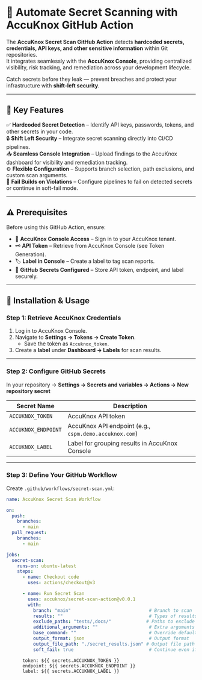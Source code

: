 # 🔑 Automate Secret Scanning with AccuKnox GitHub Action  

The **AccuKnox Secret Scan GitHub Action** detects **hardcoded secrets, credentials, API keys, and other sensitive information** within Git repositories.  
It integrates seamlessly with the **AccuKnox Console**, providing centralized visibility, risk tracking, and remediation across your development lifecycle.  

Catch secrets before they leak — prevent breaches and protect your infrastructure with **shift-left security**.  

---

## 🎯 Key Features  
✅ **Hardcoded Secret Detection** – Identify API keys, passwords, tokens, and other secrets in your code.  
🔒 **Shift Left Security** – Integrate secret scanning directly into CI/CD pipelines.  
📥 **Seamless Console Integration** – Upload findings to the AccuKnox dashboard for visibility and remediation tracking.  
⚙️ **Flexible Configuration** – Supports branch selection, path exclusions, and custom scan arguments.  
🚦 **Fail Builds on Violations** – Configure pipelines to fail on detected secrets or continue in soft-fail mode.  

---

## ⚠️ Prerequisites  
Before using this GitHub Action, ensure:  

- 🔐 **AccuKnox Console Access** – Sign in to your AccuKnox tenant.  
- 🗝️ **API Token** – Retrieve from AccuKnox Console (see Token Generation).  
- 🏷️ **Label in Console** – Create a label to tag scan reports.  
- 🔑 **GitHub Secrets Configured** – Store API token, endpoint, and label securely.  

---

## 📌 Installation & Usage  

### Step 1: Retrieve AccuKnox Credentials  
1. Log in to AccuKnox Console.  
2. Navigate to **Settings → Tokens → Create Token**.  
   - Save the token as `Accuknox_token`.  
3. Create a **label** under **Dashboard → Labels** for scan results.  

---

### Step 2: Configure GitHub Secrets  
In your repository → **Settings → Secrets and variables → Actions → New repository secret**  

| Secret Name        | Description |
|---------------------|-------------|
| `ACCUKNOX_TOKEN`   | AccuKnox API token |
| `ACCUKNOX_ENDPOINT`| AccuKnox API endpoint (e.g., `cspm.demo.accuknox.com`) |
| `ACCUKNOX_LABEL`   | Label for grouping results in AccuKnox Console |  

---

### Step 3: Define Your GitHub Workflow  

Create `.github/workflows/secret-scan.yml`:

```yaml
name: AccuKnox Secret Scan Workflow

on:
  push:
    branches:
      - main
  pull_request:
    branches:
      - main

jobs:
  secret-scan:
    runs-on: ubuntu-latest
    steps:
      - name: Checkout code
        uses: actions/checkout@v3

      - name: Run Secret Scan
        uses: accuknox/secret-scan-action@v0.0.1
        with:
          branch: "main"                             # Branch to scan
          results: ""                                # Types of results: verified, unknown, unverified, filtered_unverified
          exclude_paths: "tests/,docs/"             # Paths to exclude
          additional_arguments: ""                   # Extra arguments for the scanner
          base_command: ""                           # Override default Docker command
          output_format: json                        # Output format
          output_file_path: "./secret_results.json" # Output file path
          soft_fail: true                            # Continue even if secrets found
```
          token: ${{ secrets.ACCUKNOX_TOKEN }}
          endpoint: ${{ secrets.ACCUKNOX_ENDPOINT }}
          label: ${{ secrets.ACCUKNOX_LABEL }}
